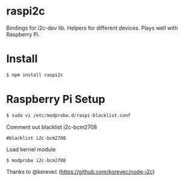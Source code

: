# raspi2c

Bindings for i2c-dev lib. Helpers for different devices. Plays well with Raspberry Pi.

# Install

````bash
$ npm install raspi2c
````

# Raspberry Pi Setup

````bash
$ sudo vi /etc/modprobe.d/raspi-blacklist.conf
````

Comment out blacklist i2c-bcm2708

````
#blacklist i2c-bcm2708
````

Load kernel module

````bash
$ modprobe i2c-bcm2708
````
Thanks to @korevec (https://github.com/korevec/node-i2c)
